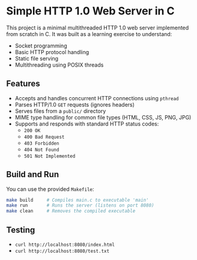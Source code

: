 # Simple HTTP 1.0 Web Server in C

This project is a minimal multithreaded HTTP 1.0 web server implemented from scratch in C. It was built as a learning exercise to understand:

- Socket programming
- Basic HTTP protocol handling
- Static file serving
- Multithreading using POSIX threads

## Features

- Accepts and handles concurrent HTTP connections using `pthread`
- Parses HTTP/1.0 `GET` requests (ignores headers)
- Serves files from a `public/` directory
- MIME type handling for common file types (HTML, CSS, JS, PNG, JPG)
- Supports and responds with standard HTTP status codes:
  - `200 OK`
  - `400 Bad Request`
  - `403 Forbidden`
  - `404 Not Found`
  - `501 Not Implemented`

## Build and Run

You can use the provided `Makefile`:

```bash
make build     # Compiles main.c to executable 'main'
make run       # Runs the server (listens on port 8080)
make clean     # Removes the compiled executable
```
## Testing
- `curl http://localhost:8080/index.html`
- `curl http://localhost:8080/test.txt`